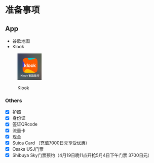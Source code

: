 # 准备事项

## App

* 谷歌地图
* Klook

<figure><img src=".gitbook/assets/image.png" alt="" width="78"><figcaption><p>Klook</p></figcaption></figure>

### Others

* [x] 护照
* [x] 身份证
* [x] 签证QRcode
* [x] 流量卡
* [x] 现金
* [x] Suica Card （充值7000日元享受优惠）
* [x] Osaka USJ门票
* [x] Shibuya Sky门票预约（4月19日晚11点开抢5月4日下午门票 3700日元）
